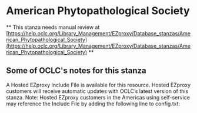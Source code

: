 # American Phytopathological Society
** This stanza needs manual review at [https://help.oclc.org/Library_Management/EZproxy/Database_stanzas/American_Phytopathological_Society](https://help.oclc.org/Library_Management/EZproxy/Database_stanzas/American_Phytopathological_Society) **

## Some of OCLC's notes for this stanza

A Hosted EZproxy Include File is available for this resource. Hosted EZproxy customers will receive automatic updates with OCLC&rsquo;s latest version of this stanza. Note: Hosted EZproxy customers in the Americas using self-service may reference the Include File by adding the following line to config.txt:

&nbsp;

&nbsp;
